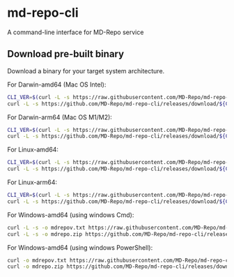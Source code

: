 # md-repo-cli
A command-line interface for MD-Repo service



## Download pre-built binary
Download a binary for your target system architecture.

For Darwin-amd64 (Mac OS Intel):
```bash
CLI_VER=$(curl -L -s https://raw.githubusercontent.com/MD-Repo/md-repo-cli/main/VERSION.txt); \
curl -L -s https://github.com/MD-Repo/md-repo-cli/releases/download/${CLI_VER}/mdrepo-${CLI_VER}-darwin-amd64.tar.gz | tar zxvf -
```

For Darwin-arm64 (Mac OS M1/M2):
```bash
CLI_VER=$(curl -L -s https://raw.githubusercontent.com/MD-Repo/md-repo-cli/main/VERSION.txt); \
curl -L -s https://github.com/MD-Repo/md-repo-cli/releases/download/${CLI_VER}/mdrepo-${CLI_VER}-darwin-arm64.tar.gz | tar zxvf -
```

For Linux-amd64:
```bash
CLI_VER=$(curl -L -s https://raw.githubusercontent.com/MD-Repo/md-repo-cli/main/VERSION.txt); \
curl -L -s https://github.com/MD-Repo/md-repo-cli/releases/download/${CLI_VER}/mdrepo-${CLI_VER}-linux-amd64.tar.gz | tar zxvf -
```

For Linux-arm64:
```bash
CLI_VER=$(curl -L -s https://raw.githubusercontent.com/MD-Repo/md-repo-cli/main/VERSION.txt); \
curl -L -s https://github.com/MD-Repo/md-repo-cli/releases/download/${CLI_VER}/mdrepo-${CLI_VER}-linux-arm64.tar.gz | tar zxvf -
```

For Windows-amd64 (using windows Cmd):
```bash
curl -L -s -o mdrepov.txt https://raw.githubusercontent.com/MD-Repo/md-repo-cli/main/VERSION.txt && set /p CLI_VER=<mdrepov.txt
curl -L -s -o mdrepo.zip https://github.com/MD-Repo/md-repo-cli/releases/download/%CLI_VER%/mdrepo-%CLI_VER%-windows-amd64.zip && tar zxvf mdrepo.zip && del mdrepo.zip mdrepov.txt
```

For Windows-amd64 (using windows PowerShell):
```bash
curl -o mdrepov.txt https://raw.githubusercontent.com/MD-Repo/md-repo-cli/main/VERSION.txt ; $env:CLI_VER = (Get-Content mdrepov.txt)
curl -o mdrepo.zip https://github.com/MD-Repo/md-repo-cli/releases/download/$env:CLI_VER/mdrepo-$env:CLI_VER-windows-amd64.zip ; tar zxvf mdrepo.zip ; del mdrepo.zip ; del mdrepov.txt
```